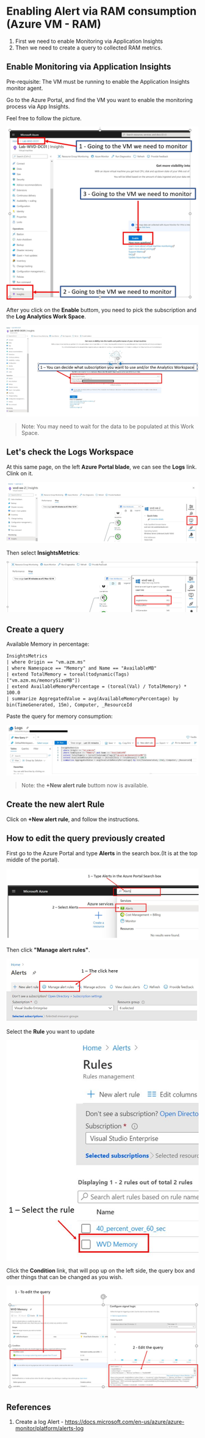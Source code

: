 # Enabling Alert via RAM consumption (Azure VM - RAM)

1. First we need to enable Monitoring via Application Insights
2. Then we need to create a query to collected RAM metrics.

## Enable Monitoring via Application Insights

Pre-requisite:
The VM must be running to enable the Application Insights monitor agent.

Go to the Azure Portal, and find the VM you want to enable the monitoring process via App Insights.

Feel free to follow the picture.

![To help find things. Please note that the Azure Portal may change in the future](media/enable-appInsights-001.jpg 'Common configuration')

After you click on the **Enable** buttom, you need to pick the subscription and the **Log Analytics Work Space**.

![To help find things. Please note that the Azure Portal may change in the future](media/enable-appInsights-002.jpg 'Common configuration')

>Note: You may need to wait for the data to be populated at this Work Space.

## Let's check the **Logs** Workspace

At this same page, on the left **Azure Portal blade**, we can see the **Logs** link. Clink on it.

![To help find things. Please note that the Azure Portal may change in the future](media/enable-appInsights-003.jpg 'Common configuration')

Then select **InsightsMetrics**:

![To help find things. Please note that the Azure Portal may change in the future](media/enable-appInsights-004.jpg 'Common configuration')

## Create a query

Available Memory in percentage:

```kusto
InsightsMetrics
| where Origin == "vm.azm.ms"
| where Namespace == "Memory" and Name == "AvailableMB"
| extend TotalMemory = toreal(todynamic(Tags)["vm.azm.ms/memorySizeMB"])
| extend AvailableMemoryPercentage = (toreal(Val) / TotalMemory) * 100.0
| summarize AggregatedValue = avg(AvailableMemoryPercentage) by bin(TimeGenerated, 15m), Computer, _ResourceId
```

Paste the query for memory consumption:

![To help find things. Please note that the Azure Portal may change in the future](media/enable-appInsights-005.jpg 'Common configuration')

>Note: the **+New alert rule** buttom now is available.

## Create the new alert Rule

Click on **+New alert rule**, and follow the instructions.

## How to edit the query previously created

First go to the Azure Portal and type **Alerts** in the search box.(It is at the top middle of the portal).

![To help find things. Please note that the Azure Portal may change in the future](media/enable-appInsights-007.jpg 'Common configuration')

Then click **"Manage alert rules"**.

![To help find things. Please note that the Azure Portal may change in the future](media/enable-appInsights-008.jpg 'Common configuration')

Select the **Rule** you want to update 

![To help find things. Please note that the Azure Portal may change in the future](media/enable-appInsights-009.jpg 'Common configuration')

Click the **Condition** link, that will pop up on the left side, the query box and other things that can be changed as you wish.

![To help find things. Please note that the Azure Portal may change in the future](media/enable-appInsights-006.jpg 'Common configuration')

## References

1. Create a log Alert - <https://docs.microsoft.com/en-us/azure/azure-monitor/platform/alerts-log>
